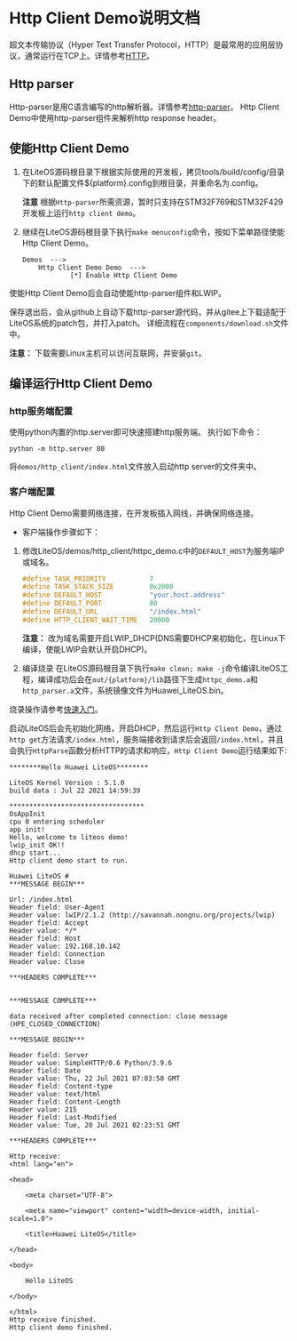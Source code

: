 # Http Client Demo说明文档

超文本传输协议（Hyper Text Transfer Protocol，HTTP）是最常用的应用层协议，通常运行在TCP上。详情参考<a href="https://baike.baidu.com/item/HTTP/243074?fr=aladdin" target="_blank">HTTP</a>。


## Http parser
Http-parser是用C语言编写的http解析器。详情参考<a href="https://github.com/nodejs/http-parser" target="_blank">http-parser</a>。
Http Client Demo中使用http-parser组件来解析http response header。

## 使能Http Client Demo

1. 在LiteOS源码根目录下根据实际使用的开发板，拷贝tools/build/config/目录下的默认配置文件${platform}.config到根目录，并重命名为.config。

    **注意** 根据`Http-parser`所需资源，暂时只支持在STM32F769和STM32F429开发板上运行`http client demo`。


2. 继续在LiteOS源码根目录下执行`make menuconfig`命令，按如下菜单路径使能Http Client Demo。

    ```
    Demos  --->
        Http Client Demo Demo  --->
                [*] Enable Http Client Demo
    ```
使能Http Client Demo后会自动使能http-parser组件和LWIP。

保存退出后，会从github上自动下载http-parser源代码，并从gitee上下载适配于LiteOS系统的patch包，并打入patch。
详细流程在`components/download.sh`文件中。

**注意：** 下载需要Linux主机可以访问互联网，并安装`git`。

## 编译运行Http Client Demo

### http服务端配置

使用python内置的http.server即可快速搭建http服务端。
执行如下命令：
```
python -m http.server 80
```
将`demos/http_client/index.html`文件放入启动http server的文件夹中。

### 客户端配置
Http Client Demo需要网络连接，在开发板插入网线，并确保网络连接。
- 客户端操作步骤如下：
1. 修改LiteOS/demos/http_client/httpc_demo.c中的`DEFAULT_HOST`为服务端IP或域名。
    ```c
    #define TASK_PRIORITY           7
    #define TASK_STACK_SIZE         0x2000
    #define DEFAULT_HOST            "your.host.address"
    #define DEFAULT_PORT            80
    #define DEFAULT_URL             "/index.html"
    #define HTTP_CLIENT_WAIT_TIME   20000
    ```
    **注意：**  改为域名需要开启LWIP_DHCP(DNS需要DHCP来初始化，在Linux下编译，使能LWIP会默认开启DHCP)。


2. 编译烧录
在LiteOS源码根目录下执行`make clean; make -j`命令编译LiteOS工程，编译成功后会在`out/{platform}/lib`路径下生成`httpc_demo.a`和`http_parser.a`文件，系统镜像文件为Huawei_LiteOS.bin。

烧录操作请参考<a href="https://gitee.com/LiteOS/LiteOS/blob/master/doc/LiteOS_Quick_Start.md" target="_blank">快速入门</a>。

启动LiteOS后会先初始化网络，开启DHCP，然后运行`Http Client Demo`，通过`http get`方法请求`/index.html`，服务端接收到请求后会返回`/index.html`，并且会执行`HttpParse`函数分析HTTP的请求和响应，`Http Client Demo`运行结果如下:
```
********Hello Huawei LiteOS********

LiteOS Kernel Version : 5.1.0
build data : Jul 22 2021 14:59:39

**********************************
OsAppInit
cpu 0 entering scheduler
app init!
Hello, welcome to liteos demo!
lwip_init OK!!
dhcp start...
Http client demo start to run.

Huawei LiteOS # 
***MESSAGE BEGIN***

Url: /index.html
Header field: User-Agent
Header value: lwIP/2.1.2 (http://savannah.nongnu.org/projects/lwip)
Header field: Accept
Header value: */*
Header field: Host
Header value: 192.168.10.142
Header field: Connection
Header value: Close

***HEADERS COMPLETE***


***MESSAGE COMPLETE***

data received after completed connection: close message (HPE_CLOSED_CONNECTION)

***MESSAGE BEGIN***

Header field: Server
Header value: SimpleHTTP/0.6 Python/3.9.6
Header field: Date
Header value: Thu, 22 Jul 2021 07:03:50 GMT
Header field: Content-type
Header value: text/html
Header field: Content-Length
Header value: 215
Header field: Last-Modified
Header value: Tue, 20 Jul 2021 02:23:51 GMT

***HEADERS COMPLETE***

Http receive:
<html lang="en">

<head>

    <meta charset="UTF-8">

    <meta name="viewport" content="width=device-width, initial-scale=1.0">

    <title>Huawei LiteOS</title>

</head>

<body>

    Hello LiteOS

</body>

</html>
Http receive finished.
Http client demo finished.
```
